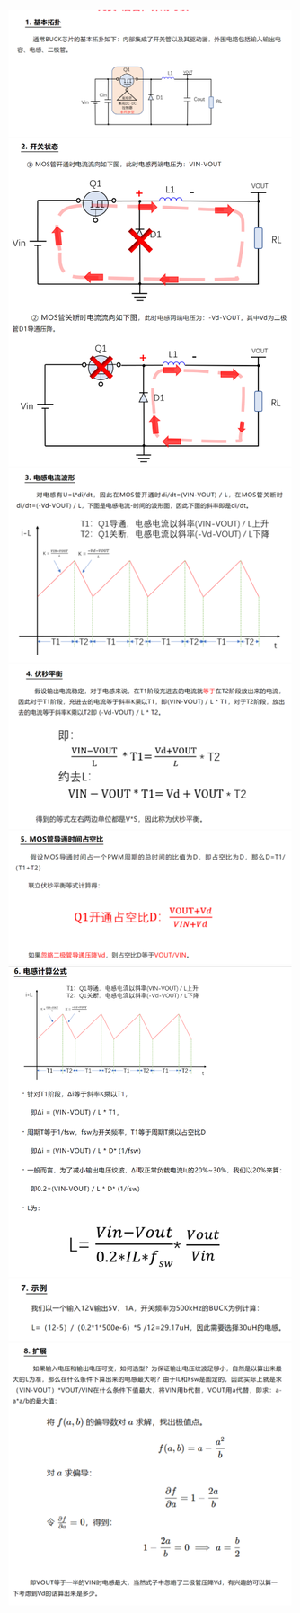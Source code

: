 ![](../readme.assets/Pasted%20image%2020241222083501.png)
![](../readme.assets/Pasted%20image%2020241222083509.png)
![](../readme.assets/Pasted%20image%2020241222083518.png)
![](../readme.assets/Pasted%20image%2020241222083524.png)
![](../readme.assets/Pasted%20image%2020241222083531.png)
![](../readme.assets/Pasted%20image%2020241222083542.png)
![](../readme.assets/Pasted%20image%2020241222083550.png)
![](../readme.assets/Pasted%20image%2020241222083558.png)








